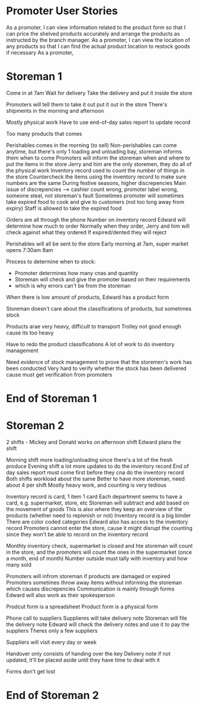 # Promoter User Stories 
As a promoter, I can view information related to the product form so that I can price the shelved products accurately and arrange the products as instructed by the branch manager.
As a promoter, I can view the location of any products so that I can find the actual product location to restock goods if necessary 
As a promoter, 


# Storeman 1
Come in at 7am
Wait for delivery
Take the delivery and put it inside the store 

Promoters will tell them to take it out put it out in the store
There's shipments in the morning and afternoon 

Mostly physical work 
Have to use end-of-day sales report to update record
 
Too many products that comes 

Perishables comes in the morning (to sell)
Non-perishables can come anytime, but there's only 1 loading and unloading bay, storeman informs them when to come 
Promoters will inform the storeman when and where to put the items in the store 
Jerry and him are the only storemen, they do all of the physical work 
Inventory record used to count the number of things in the store
Countercheck the items using the inventory record to make sure numbers are the same 
During festive seasons, higher discrepencies 
Main issue of discrepencies --> cashier count wrong, promoter label wrong, someone steal, not storeman's fault 
Sometimes promoter will sometimes take expired food to cook and give to customers (not too long away from expiry)
Staff is allowed to take the expired food

Orders are all through the phone 
Number on inventory record
Edward will determine how much to order 
Normally when they order, Jerry and him will check against what they ordered 
If expired/dented they will reject 

Perishables will all be sent to the store 
Early morning at 7am, super market opens 7:30am 8am 

Process to determine when to stock:
- Promoter determines how many cnas and quantity 
- Storeman will check and give the promoter based on their requirements
- which is why errors can't be from the storeman 

When there is low amount of products, Edward has a product form 

Storeman doesn't care about the classifications of products, but sometimes stock

Products arae very heavy, difficult to transport 
Trolley not good enough cause its too heavy 

Have to redo the product classifications 
A lot of work to do inventory management

Need evidence of stock management to prove that the storemen's work has been conducted 
Very hard to verify whether the stock has been delivered cause must get verification from promoters 

# End of Storeman 1 

# Storeman 2
2 shifts - Mickey and Donald works on afternoon shift 
Edward plans the shift 

Morning shift more loading/unloading since there's a lot of the fresh produce 
Evening shift a lot more updates to do the inventory record 
End of day sales report must come first before they cna do the inventory record 
Both shifts workload about the same 
Better to have more storeman, need about 4 per shift 
Mostly heavy work, and counting is very tedious 

Inventory record is card, 1 item 1 card 
Each department seems to have a card, e.g. supermarket, store, etc 
Storeman will subtract and add based on the movement of goods 
This is also where they keep an overview of the products (whether need to replenish or not)
Inventory record is a big binder 
There are color coded categories 
Edward also has access to the inventory record 
Promoters cannot enter the store, cause it might disrupt the counting since they won't be able to record on the inventory record 

Monthly inventory check, supermarket is closed and hte storeman will count in the store, and the promoters will count the ones in the supermarket (once a month, end of month)
Number outside must tally with inventory and how many sold 

Promoters will infrom storeman if products are damaged or expired 
Promoters sometimes throw away items without informing the storeman which causes discrepencies 
Communication is mainly through forms 
Edward will also work as their spokesperson 

Prodcut form is a spreadsheet 
Product form is a physical form 

Phone call to suppliers 
Supplieres will take delivery note 
Storeman will file the delivery note 
Edward will check the delivery notes and use it to pay the suppliers 
Theres only a few suppliers 

Suppliers will visit every day or week 

Handover only consists of handing over the key 
Delivery note if not updated, it'll be placed aside until they have time to deal with it 

Forms don't get lost 

# End of Storeman 2 


